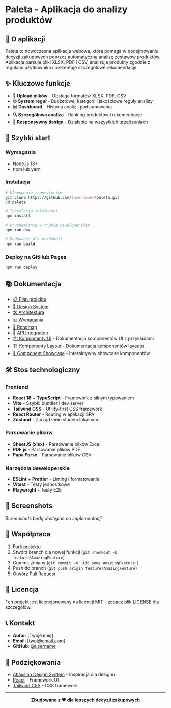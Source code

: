 # Paleta - Aplikacja do analizy produktów

## 🎯 O aplikacji

Paleta to nowoczesna aplikacja webowa, która pomaga w podejmowaniu decyzji zakupowych poprzez automatyczną analizę zestawów produktów. Aplikacja parsuje pliki XLSX, PDF i CSV, analizuje produkty zgodnie z regułami użytkownika i prezentuje szczegółowe rekomendacje.

## ✨ Kluczowe funkcje

- **📁 Upload plików** - Obsługa formatów XLSX, PDF, CSV
- **⚙️ System reguł** - Budżetowe, kategorii i jakościowe reguły analizy
- **📊 Dashboard** - Historia analiz i podsumowania
- **🔍 Szczegółowa analiza** - Ranking produktów i rekomendacje
- **📱 Responsywny design** - Działanie na wszystkich urządzeniach

## 🚀 Szybki start

### Wymagania

- Node.js 18+ 
- npm lub yarn

### Instalacja

```bash
# Klonowanie repozytorium
git clone https://github.com/[username]/paleta.git
cd paleta

# Instalacja zależności
npm install

# Uruchomienie w trybie deweloperskim
npm run dev

# Budowanie dla produkcji
npm run build
```

### Deploy na GitHub Pages

```bash
npm run deploy
```

## 📚 Dokumentacja

- [📋 Plan projektu](./docs/PROJECT_PLAN.md)
- [🎨 Design System](./docs/DESIGN_SYSTEM.md)
- [🛠 Architektura](./docs/ARCHITECTURE.md)
- [📊 Wymagania](./docs/REQUIREMENTS.md)
- [🚀 Roadmap](./docs/ROADMAP.md)
- [🔌 API Integration](./docs/API_INTEGRATION.md)
- [📦 Komponenty UI](./docs/COMPONENTS.md) - Dokumentacja komponentów UI z przykładami
- [🏗️ Komponenty Layout](./docs/LAYOUT_COMPONENTS.md) - Dokumentacja komponentów layoutu
- [🎨 Component Showcase](./docs/COMPONENT_SHOWCASE.md) - Interaktywny showcase komponentów

## 🛠 Stos technologiczny

### Frontend
- **React 18** + **TypeScript** - Framework z silnym typowaniem
- **Vite** - Szybki bundler i dev server
- **Tailwind CSS** - Utility-first CSS framework
- **React Router** - Routing w aplikacji SPA
- **Zustand** - Zarządzanie stanem lokalnym

### Parsowanie plików
- **SheetJS (xlsx)** - Parsowanie plików Excel
- **PDF.js** - Parsowanie plików PDF
- **Papa Parse** - Parsowanie plików CSV

### Narzędzia deweloperskie
- **ESLint** + **Prettier** - Linting i formatowanie
- **Vitest** - Testy jednostkowe
- **Playwright** - Testy E2E

## 📱 Screenshots

*Screenshots będą dostępne po implementacji*

## 🤝 Współpraca

1. Fork projektu
2. Stwórz branch dla nowej funkcji (`git checkout -b feature/AmazingFeature`)
3. Commit zmiany (`git commit -m 'Add some AmazingFeature'`)
4. Push do branch (`git push origin feature/AmazingFeature`)
5. Otwórz Pull Request

## 📄 Licencja

Ten projekt jest licencjonowany na licencji MIT - zobacz plik [LICENSE](LICENSE) dla szczegółów.

## 📞 Kontakt

- **Autor**: [Twoje imię]
- **Email**: [twoj@email.com]
- **GitHub**: [@username](https://github.com/username)

## 🙏 Podziękowania

- [Atlassian Design System](https://atlassian.design/) - Inspiracja dla designu
- [React](https://reactjs.org/) - Framework UI
- [Tailwind CSS](https://tailwindcss.com/) - CSS framework

---

<div align="center">
  <strong>Zbudowane z ❤️ dla lepszych decyzji zakupowych</strong>
</div>